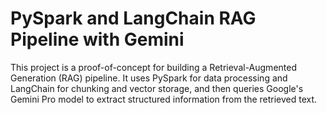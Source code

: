 # PySpark and LangChain RAG Pipeline with Gemini

This project is a proof-of-concept for building a Retrieval-Augmented Generation (RAG) pipeline. It uses PySpark for data processing and LangChain for chunking and vector storage, and then queries Google's Gemini Pro model to extract structured information from the retrieved text.